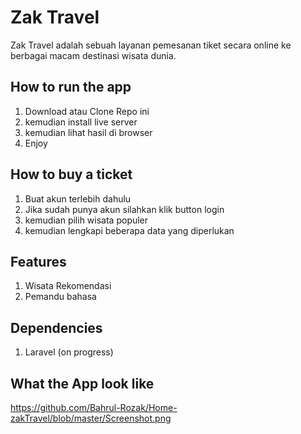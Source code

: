 # Zak Travel
Zak Travel adalah sebuah layanan pemesanan tiket secara online ke berbagai macam destinasi wisata dunia.

## How to run the app
1. Download atau Clone Repo ini
2. kemudian install live server
3. kemudian lihat hasil di browser
4. Enjoy

## How to buy a ticket
1. Buat akun terlebih dahulu
2. Jika sudah punya akun silahkan klik button login
3. kemudian pilih wisata populer
4. kemudian lengkapi beberapa data yang diperlukan

## Features
1. Wisata Rekomendasi
2. Pemandu bahasa

## Dependencies
1. Laravel (on progress)

## What the App look like
https://github.com/Bahrul-Rozak/Home-zakTravel/blob/master/Screenshot.png



